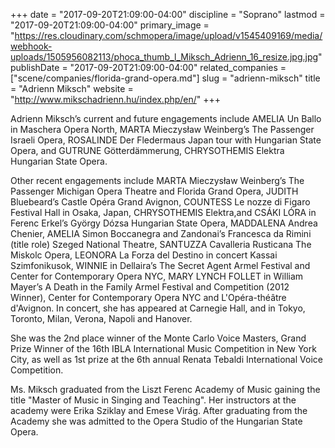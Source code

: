 +++
date = "2017-09-20T21:09:00-04:00"
discipline = "Soprano"
lastmod = "2017-09-20T21:09:00-04:00"
primary_image = "https://res.cloudinary.com/schmopera/image/upload/v1545409169/media/webhook-uploads/1505956082113/phoca_thumb_l_Miksch_Adrienn_16_resize.jpg.jpg"
publishDate = "2017-09-20T21:09:00-04:00"
related_companies = ["scene/companies/florida-grand-opera.md"]
slug = "adrienn-miksch"
title = "Adrienn Miksch"
website = "http://www.mikschadrienn.hu/index.php/en/"
+++

Adrienn Miksch’s current and future engagements include AMELIA Un Ballo in Maschera Opera North, MARTA Mieczysław Weinberg’s The Passenger Israeli Opera, ROSALINDE Der Fledermaus Japan tour with Hungarian State Opera, and GUTRUNE Götterdämmerung, CHRYSOTHEMIS Elektra Hungarian State Opera.

Other recent engagements include MARTA Mieczysław Weinberg’s The Passenger Michigan Opera Theatre and Florida Grand Opera, JUDITH Bluebeard’s Castle Opéra Grand Avignon, COUNTESS Le nozze di Figaro Festival Hall in Osaka, Japan, CHRYSOTHEMIS Elektra,and CSÁKI LÓRA in Ferenc Erkel’s György Dózsa Hungarian State Opera, MADDALENA Andrea Chenier, AMELIA Simon Boccanegra and Zandonai’s Francesca da Rimini (title role) Szeged National Theatre, SANTUZZA Cavalleria Rusticana The Miskolc Opera, LEONORA La Forza del Destino in concert Kassai Szimfonikusok, WINNIE in Dellaira’s The Secret Agent Armel Festival and Center for Contemporary Opera NYC, MARY LYNCH FOLLET in William Mayer’s A Death in the Family Armel Festival and Competition (2012 Winner), Center for Contemporary Opera NYC and L'Opéra-théâtre d'Avignon. In concert, she has appeared at Carnegie Hall, and in Tokyo, Toronto, Milan, Verona, Napoli and Hanover.

She was the 2nd place winner of the Monte Carlo Voice Masters, Grand Prize Winner of the 16th IBLA International Music Competition in New York City, as well as 1st prize at the 6th annual Renata Tebaldi International Voice Competition.

Ms. Miksch graduated from the Liszt Ferenc Academy of Music gaining the title "Master of Music in Singing and Teaching". Her instructors at the academy were Erika Sziklay and Emese Virág. After graduating from the Academy she was admitted to the Opera Studio of the Hungarian State Opera.
